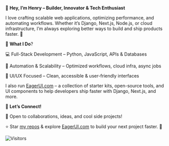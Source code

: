 👋 **Hey, I’m Henry – Builder, Innovator & Tech Enthusiast**

I love crafting scalable web applications, optimizing performance, and automating workflows. Whether it’s Django, Next.js, Node.js, or cloud infrastructure, I’m always exploring better ways to build and ship products faster. 🚀

🔹 **What I Do**?

💻 Full-Stack Development – Python, JavaScript, APIs & Databases

🚀 Automation & Scalability – Optimized workflows, cloud infra, async jobs

🎨 UI/UX Focused – Clean, accessible & user-friendly interfaces

I also run [EagerUI.com](https://eagerui.com/) – a collection of starter kits, open-source tools, and UI components to help developers ship faster with Django, Next.js, and more.

📌 **Let’s Connect!**

💬 Open to collaborations, ideas, and cool side projects!

⭐ Star [my repos](https://github.com/eagerui) & explore [EagerUI.com](https://eagerui.com/) to build your next project faster. 🚀

![Visitors](https://visitor-badge.laobi.icu/badge?page_id=nahoang)
